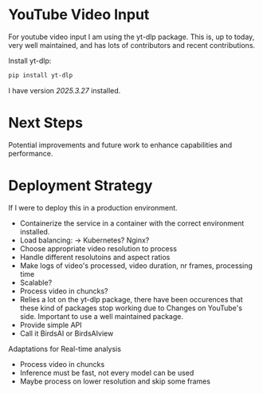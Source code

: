 # YouTube Video Input
For youtube video input I am using the yt-dlp package. This is, up to today, very well maintained, and has lots of contributors and recent contributions.

Install yt-dlp:

```bash
pip install yt-dlp
```

I have version _2025.3.27_ installed.

# Next Steps

Potential improvements and future work to enhance capabilities and performance.

# Deployment Strategy

If I were to deploy this in a production environment.
- Containerize the service in a container with the correct environment installed.
- Load balancing: -> Kubernetes? Nginx?
- Choose appropriate video resolution to process
- Handle different resolutoins and aspect ratios
- Make logs of video's processed, video duration, nr frames, processing time
- Scalable?
- Process video in chuncks?
- Relies a lot on the yt-dlp package, there have been occurences that these kind of packages stop working due to Changes on YouTube's side. Important to use a well maintained package.
- Provide simple API
- Call it BirdsAI or BirdsAIview

Adaptations for Real-time analysis
- Process video in chuncks
- Inference must be fast, not every model can be used
- Maybe process on lower resolution and skip some frames